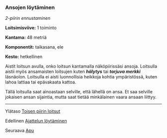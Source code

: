 ### Ansojen löytäminen

*2-piirin ennustaminen*

**Loitsimisviive:** 1 toiminto

**Kantama:** 48 metriä

**Komponentit:** taikasana, ele

**Kesto:** hetkellinen

Aistit loitsun avulla, onko loitsun kantamalla näköpiirissäsi ansoja. Loitsulla aistii myös ansamaisten loitsujen kuten ***hälytys*** tai ***torjuva merkki*** läsnäolon. Loitsulla ei aisti luonnollisia heikkoja kohtia ympäristössä, kuten lahoa lattiaa tai epävakaata kattoa. 

Tällä loitsulla saat ainoastaan selville, että lähellä on ansa. Et saa selville jokaisen ansan sijaintia, mutta saat tietää minkälainen vaara ansaan liittyy.

----

Ylätaso [Toisen piirin loitsut](2_piirin_loitsut.md)

Edellinen [Ajattelun löytäminen](Ajattelun_löytäminen.md)

Seuraava [Apu](Apu.md)
